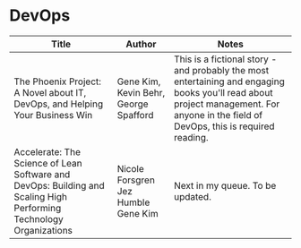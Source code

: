 # DevOps

| Title | Author | Notes | 
| ----- | ------ | ----- | 
| The Phoenix Project: A Novel about IT, DevOps, and Helping Your Business Win | Gene Kim, Kevin Behr, George Spafford | This is a fictional story - and probably the most entertaining and engaging books you'll read about project management. For anyone in the field of DevOps, this is required reading. |
| Accelerate: The Science of Lean Software and DevOps: Building and Scaling High Performing Technology Organizations |  Nicole Forsgren Jez Humble Gene Kim | Next in my queue. To be updated. |